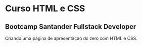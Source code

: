 # Curso HTML e CSS

## Bootcamp Santander Fullstack Developer

Criando uma página de apresentação do zero com HTML e CSS.
